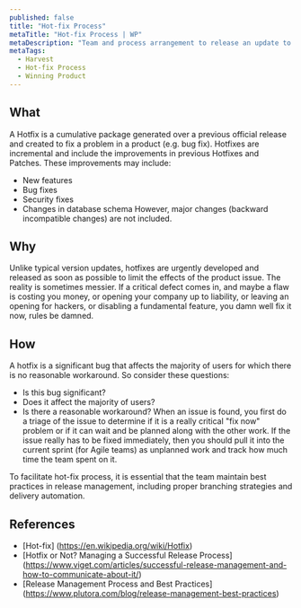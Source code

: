 ```yaml
---
published: false
title: "Hot-fix Process"
metaTitle: "Hot-fix Process | WP"
metaDescription: "Team and process arrangement to release an update to fix a critical or major error while maintaining SLA obligations in production."
metaTags:
  - Harvest
  - Hot-fix Process
  - Winning Product
---
```


## What
A Hotfix is a cumulative package generated over a previous official release and created to fix a problem in a product (e.g. bug fix). Hotfixes are incremental and include the improvements in previous Hotfixes and Patches. These improvements may include: 
- New features
- Bug fixes
- Security fixes
- Changes in database schema
However, major changes (backward incompatible changes) are not included.


## Why
Unlike typical version updates, hotfixes are urgently developed and released as soon as possible to limit the effects of the product issue. The reality is sometimes messier. If a critical defect comes in, and maybe a flaw is costing you money, or opening your company up to liability, or leaving an opening for hackers, or disabling a fundamental feature, you damn well fix it now, rules be damned.


## How
A hotfix is a significant bug that affects the majority of users for which there is no reasonable workaround. So consider these questions:
- Is this bug significant?
- Does it affect the majority of users?
- Is there a reasonable workaround?
When an issue is found, you first do a triage of the issue to determine if it is a really critical "fix now" problem or if it can wait and be planned along with the other work.
If the issue really has to be fixed immediately, then you should pull it into the current sprint (for Agile teams) as unplanned work and track how much time the team spent on it.

To facilitate hot-fix process, it is essential that the team maintain best practices in release management, including proper branching strategies and delivery automation.


## References
- [Hot-fix] (https://en.wikipedia.org/wiki/Hotfix)
- [Hotfix or Not? Managing a Successful Release Process] (https://www.viget.com/articles/successful-release-management-and-how-to-communicate-about-it/)
- [Release Management Process and Best Practices] (https://www.plutora.com/blog/release-management-best-practices)
